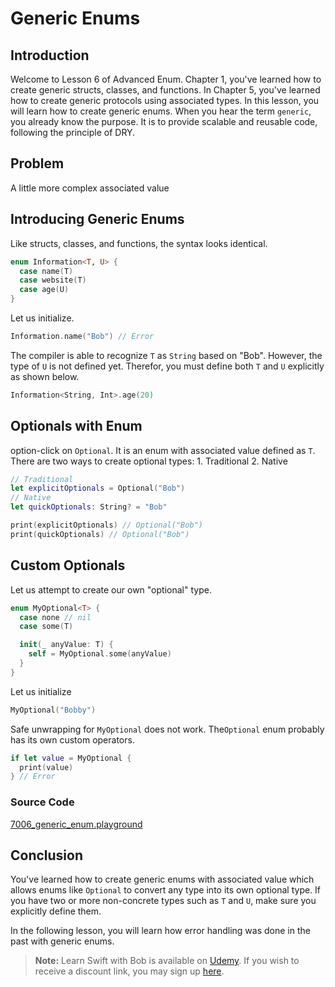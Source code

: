 # Generic Enums

## Introduction
Welcome to Lesson 6 of Advanced Enum. Chapter 1, you've learned how to create generic structs, classes, and functions. In Chapter 5, you've learned how to create generic protocols using associated types. In this lesson, you will learn how to create generic enums. When you hear the term `generic`, you already know the purpose. It is to provide scalable and reusable code, following the principle of DRY.

## Problem
A little more complex associated value

## Introducing Generic Enums
Like structs, classes, and functions, the syntax looks identical.

```swift
enum Information<T, U> {
  case name(T)
  case website(T)
  case age(U)
}
```

Let us initialize.

```swift
Information.name("Bob") // Error
```
The compiler is able to recognize `T` as `String` based on "Bob". However, the type of `U` is not defined yet. Therefor, you must define both `T` and `U` explicitly as shown below.

```swift
Information<String, Int>.age(20)
```

## Optionals with Enum
option-click on `Optional`. It is an enum with associated value defined as `T`. There are two ways to create optional types: 1. Traditional 2. Native

```swift
// Traditional
let explicitOptionals = Optional("Bob")
// Native
let quickOptionals: String? = "Bob"

print(explicitOptionals) // Optional("Bob")
print(quickOptionals) // Optional("Bob")
```

## Custom Optionals
Let us attempt to create our own "optional" type.

```swift
enum MyOptional<T> {
  case none // nil
  case some(T)

  init(_ anyValue: T) {
    self = MyOptional.some(anyValue)
  }
}
```

Let us initialize

```swift
MyOptional("Bobby")
```

Safe unwrapping for `MyOptional` does not work.  The`Optional` enum probably has its own custom operators.

```swift
if let value = MyOptional {
  print(value)
} // Error
```

### Source Code
[7006_generic_enum.playground](https://www.dropbox.com/sh/qif4q2x1x5ltj0f/AAAcCOW4tTO5ftO5VGy1eJi6a?dl=0)


## Conclusion
You've learned how to create generic enums with associated value which allows enums like `Optional` to convert any type into its own optional type. If you have two or more non-concrete types such as `T` and `U`, make sure you explicitly define them.

In the following lesson, you will learn how error handling was done in the past with generic enums.

> **Note:** Learn Swift with Bob is available on [Udemy](https://udemy.com/learn-swift-with-bob/). If you wish to receive a discount link, you may sign up [here](https://goo.gl/RR4K27).
